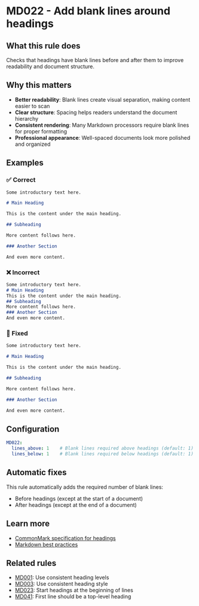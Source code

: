 # MD022 - Add blank lines around headings

## What this rule does

Checks that headings have blank lines before and after them to improve readability and document structure.

## Why this matters

- **Better readability**: Blank lines create visual separation, making content easier to scan
- **Clear structure**: Spacing helps readers understand the document hierarchy
- **Consistent rendering**: Many Markdown processors require blank lines for proper formatting
- **Professional appearance**: Well-spaced documents look more polished and organized

## Examples

<!-- rumdl-disable MD022 -->

### ✅ Correct

```markdown
Some introductory text here.

# Main Heading

This is the content under the main heading.

## Subheading

More content follows here.

### Another Section

And even more content.
```

### ❌ Incorrect

```markdown
Some introductory text here.
# Main Heading
This is the content under the main heading.
## Subheading
More content follows here.
### Another Section
And even more content.
```

### 🔧 Fixed

```markdown
Some introductory text here.

# Main Heading

This is the content under the main heading.

## Subheading

More content follows here.

### Another Section

And even more content.
```

<!-- rumdl-enable MD022 -->

## Configuration

```yaml
MD022:
  lines_above: 1    # Blank lines required above headings (default: 1)
  lines_below: 1    # Blank lines required below headings (default: 1)
```

## Automatic fixes

This rule automatically adds the required number of blank lines:

- Before headings (except at the start of a document)
- After headings (except at the end of a document)

## Learn more

- [CommonMark specification for headings](https://spec.commonmark.org/0.31.2/#atx-headings)
- [Markdown best practices](https://www.markdownguide.org/basic-syntax/#headings)

## Related rules

- [MD001](md001.md): Use consistent heading levels
- [MD003](md003.md): Use consistent heading style
- [MD023](md023.md): Start headings at the beginning of lines
- [MD041](md041.md): First line should be a top-level heading
